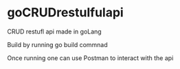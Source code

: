 # goCRUDrestulfulapi

CRUD restufl api made in goLang

Build by running go build commnad

Once running one can use Postman to interact with the api
